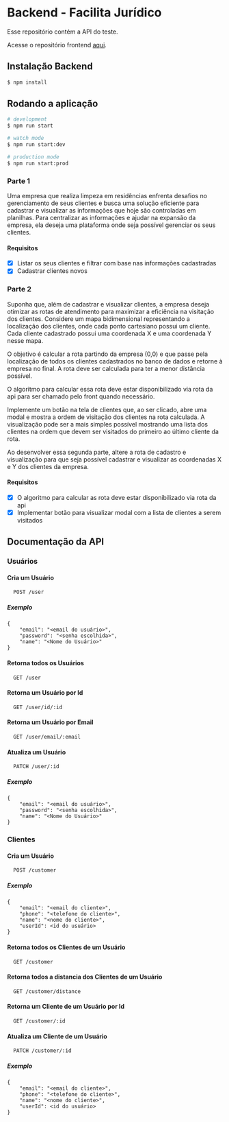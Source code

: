 # Backend - Facilita Jurídico

Esse repositório contém a API do teste.

Acesse o repositório frontend [aqui](https://www.example.com).

## Instalação Backend

```bash
$ npm install
```

## Rodando a aplicação

```bash
# development
$ npm run start

# watch mode
$ npm run start:dev

# production mode
$ npm run start:prod
```

### Parte 1

Uma empresa que realiza limpeza em residências enfrenta desafios no gerenciamento de seus clientes e busca uma solução eficiente para cadastrar e visualizar as informações que hoje são controladas em planilhas. Para centralizar as informações e ajudar na expansão da empresa, ela deseja uma plataforma onde seja possível gerenciar os seus clientes.

#### Requisitos

- [x] Listar os seus clientes e filtrar com base nas informações cadastradas
- [x] Cadastrar clientes novos

### Parte 2

Suponha que, além de cadastrar e visualizar clientes, a empresa deseja otimizar as rotas de atendimento para maximizar a eficiência na visitação dos clientes. Considere um mapa bidimensional representando a localização dos clientes, onde cada ponto cartesiano possui um cliente. Cada cliente cadastrado possui uma coordenada X e uma coordenada Y nesse mapa.

O objetivo é calcular a rota partindo da empresa (0,0) e que passe pela localização de todos os clientes cadastrados no banco de dados e retorne à empresa no final. A rota deve ser calculada para ter a menor distância possível.

O algoritmo para calcular essa rota deve estar disponibilizado via rota da api para ser chamado pelo front quando necessário.

Implemente um botão na tela de clientes que, ao ser clicado, abre uma modal e mostra a ordem de visitação dos clientes na rota calculada. A visualização pode ser a mais simples possível mostrando uma lista dos clientes na ordem que devem ser visitados do primeiro ao último cliente da rota.

Ao desenvolver essa segunda parte, altere a rota de cadastro e visualização para que seja possível cadastrar e visualizar as coordenadas X e Y dos clientes da empresa.

#### Requisitos

- [x] O algoritmo para calcular as rota deve estar disponibilizado via rota da api
- [x] Implementar botão para visualizar modal com a lista de clientes a serem visitados

## Documentação da API

### Usuários

#### Cria um Usuário

```http
  POST /user
```

##### Exemplo

```
{
    "email": "<email do usuário>",
    "password": "<senha escolhida>",
    "name": "<Nome do Usuário>"
}
```

#### Retorna todos os Usuários

```http
  GET /user
```

#### Retorna um Usuário por Id

```http
  GET /user/id/:id
```

#### Retorna um Usuário por Email

```http
  GET /user/email/:email
```

#### Atualiza um Usuário

```http
  PATCH /user/:id
```

##### Exemplo

```
{
    "email": "<email do usuário>",
    "password": "<senha escolhida>",
    "name": "<Nome do Usuário>"
}
```

### Clientes

#### Cria um Usuário

```http
  POST /customer
```

##### Exemplo

```
{
    "email": "<email do cliente>",
    "phone": "<telefone do cliente>",
    "name": "<nome do cliente>",
    "userId": <id do usuário>
}
```

#### Retorna todos os Clientes de um Usuário

```http
  GET /customer
```

#### Retorna todos a distancia dos Clientes de um Usuário

```http
  GET /customer/distance
```

#### Retorna um Cliente de um Usuário por Id

```http
  GET /customer/:id
```

#### Atualiza um Cliente de um Usuário

```http
  PATCH /customer/:id
```

##### Exemplo

```
{
    "email": "<email do cliente>",
    "phone": "<telefone do cliente>",
    "name": "<nome do cliente>",
    "userId": <id do usuário>
}
```
